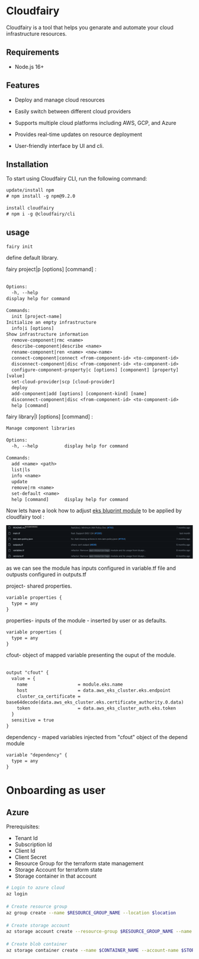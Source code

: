 # Cloudfairy

Cloudfairy is a tool that helps you genarate and automate your cloud infrastructure resources.

## Requirements

- Node.js 16+

## Features

- Deploy and manage cloud resources

- Easily switch between different cloud providers
- Supports multiple cloud platforms including AWS, GCP, and Azure
- Provides real-time updates on resource deployment
- User-friendly interface by UI and cli.

## Installation

To start using Cloudfairy CLI, run the following command:

```
update/install npm
# npm install -g npm@9.2.0

install cloudfairy
# npm i -g @cloudfairy/cli
```

## usage

```
fairy init
```

define default library.

fairy project|p [options] [command] :

```

Options:
  -h, --help                                                               display help for command

Commands:
  init [project-name]                                                      Initialize an empty infrastructure
  info|i [options]                                                         Show infrastructure information
  remove-component|rmc <name>
  describe-component|describe <name>
  rename-component|ren <name> <new-name>
  connect-component|connect <from-component-id> <to-component-id>
  disconnect-component|disc <from-component-id> <to-component-id>
  configure-component-property|c [options] [component] [property] [value]
  set-cloud-provider|scp [cloud-provider]
  deploy
  add-component|add [options] [component-kind] [name]
  disconnect-component|disc <from-component-id> <to-component-id>
  help [command]
```

fairy library|l [options] [command] :

```
Manage component libraries

Options:
  -h, --help          display help for command

Commands:
  add <name> <path>
  list|ls
  info <name>
  update
  remove|rm <name>
  set-default <name>
  help [command]      display help for command
```

Now lets have a look how to adjust [eks bluprint module](https://github.com/aws-ia/terraform-aws-eks-blueprints/tree/main/examples/eks-cluster-with-new-vpc)
to be applied by cloudfairy tool :

![Screenshot](./tutorial/screenshot.png)

as we can see the module has inputs configured in variable.tf file and outpusts configured in outputs.tf

project- shared properties.

```
variable properties {
  type = any
}

```

properties- inputs of the module - inserted by user or as defaults.

```
variable properties {
  type = any
}

```

cfout- object of mapped variable presenting the ouput of the module.

```

output "cfout" {
  value = {
    name                   = module.eks.name
    host                   = data.aws_eks_cluster.eks.endpoint
    cluster_ca_certificate = base64decode(data.aws_eks_cluster.eks.certificate_authority.0.data)
    token                  = data.aws_eks_cluster_auth.eks.token
  }
  sensitive = true
}
```

dependency - maped variables injected from "cfout" object of the depend module

```
variable "dependency" {
  type = any
}
```

# Onboarding as user

## Azure

Prerequisites:

- Tenant Id
- Subscription Id
- Client Id
- Client Secret
- Resource Group for the terraform state management
- Storage Account for terraform state
- Storage container in that account

```bash
# Login to azure cloud
az login

# Create resource group
az group create --name $RESOURCE_GROUP_NAME --location $location

# Create storage account
az storage account create --resource-group $RESOURCE_GROUP_NAME --name $STORAGE_ACCOUNT_NAME --sku Standard_LRS --encryption-services blob

# Create blob container
az storage container create --name $CONTAINER_NAME --account-name $STORAGE_ACCOUNT_NAME
```
